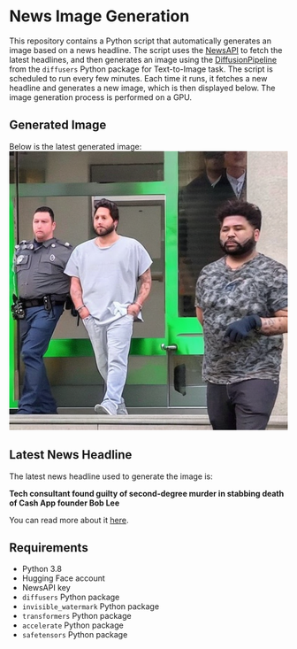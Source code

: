 # News Image Generation
This repository contains a Python script that automatically generates an image based on a news headline. The script uses the [NewsAPI](https://newsapi.org/) to fetch the latest headlines, and then generates an image using the [DiffusionPipeline](https://github.com/huggingface/diffusers) from the `diffusers` Python package for Text-to-Image task.
The script is scheduled to run every few minutes. Each time it runs, it fetches a new headline and generates a new image, which is then displayed below. The image generation process is performed on a GPU.

## Generated Image
Below is the latest generated image:
![Generated Image](image.png)

## Latest News Headline
The latest news headline used to generate the image is:

**Tech consultant found guilty of second-degree murder in stabbing death of Cash App founder Bob Lee**

You can read more about it [here](https://news.google.com/rss/articles/CBMiigFBVV95cUxOUS01dk9NMng2QXlaZlB4emkwNWI4QVhwMHNNWXpfc1NDVVFSdlppdnFvRUVnT3FIcWdsWWs3WWJDOTVWbUJVZ0NfbnUwRE9MRnhVanVSM1ZsblhEYlotWjB3MGpMQVQza0JvUE00RVZVa3B0dzd2ZnBjUmEtUVNmRm9VYW5WM0hULUHSAYABQVVfeXFMTmZiU1Q1eWVKUU04QzRsNnRFN21KbHpSWE1RV2I5dW1kTUNaR0UyQXBRRzdXZThzc2RjUU1od3VPeGhMdkc0akN3NmtQUnhVNC0xdXhQS1o3Zkd1cHRqRkJqa2JqY3RCYzFJWXFkUFlvSWd3b1JEZjFMcVNmRkNMY0g?oc=5).

## Requirements
- Python 3.8
- Hugging Face account
- NewsAPI key
- `diffusers` Python package
- `invisible_watermark` Python package
- `transformers` Python package
- `accelerate` Python package
- `safetensors` Python package
